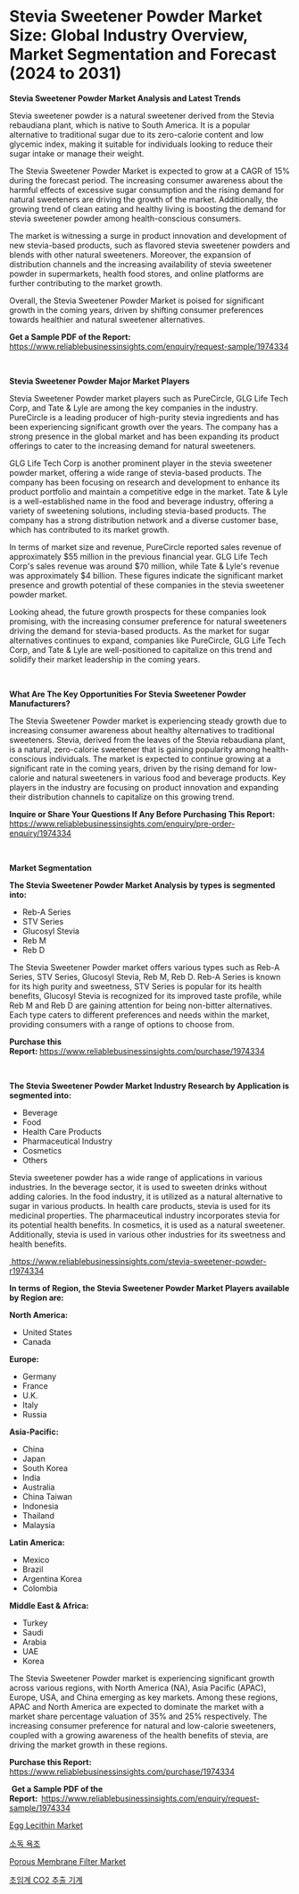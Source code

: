<p><h1>Stevia Sweetener Powder Market Size: Global Industry Overview, Market Segmentation and Forecast (2024 to 2031)</h1></p><p><strong>Stevia Sweetener Powder Market Analysis and Latest Trends</strong></p>
<p><p>Stevia sweetener powder is a natural sweetener derived from the Stevia rebaudiana plant, which is native to South America. It is a popular alternative to traditional sugar due to its zero-calorie content and low glycemic index, making it suitable for individuals looking to reduce their sugar intake or manage their weight.</p><p>The Stevia Sweetener Powder Market is expected to grow at a CAGR of 15% during the forecast period. The increasing consumer awareness about the harmful effects of excessive sugar consumption and the rising demand for natural sweeteners are driving the growth of the market. Additionally, the growing trend of clean eating and healthy living is boosting the demand for stevia sweetener powder among health-conscious consumers.</p><p>The market is witnessing a surge in product innovation and development of new stevia-based products, such as flavored stevia sweetener powders and blends with other natural sweeteners. Moreover, the expansion of distribution channels and the increasing availability of stevia sweetener powder in supermarkets, health food stores, and online platforms are further contributing to the market growth.</p><p>Overall, the Stevia Sweetener Powder Market is poised for significant growth in the coming years, driven by shifting consumer preferences towards healthier and natural sweetener alternatives.</p></p>
<p><strong>Get a Sample PDF of the Report:&nbsp;</strong> <a href="https://www.reliablebusinessinsights.com/enquiry/request-sample/1974334">https://www.reliablebusinessinsights.com/enquiry/request-sample/1974334</a></p>
<p>&nbsp;</p>
<p><strong>Stevia Sweetener Powder Major Market Players</strong></p>
<p><p>Stevia Sweetener Powder market players such as PureCircle, GLG Life Tech Corp, and Tate & Lyle are among the key companies in the industry. PureCircle is a leading producer of high-purity stevia ingredients and has been experiencing significant growth over the years. The company has a strong presence in the global market and has been expanding its product offerings to cater to the increasing demand for natural sweeteners.</p><p>GLG Life Tech Corp is another prominent player in the stevia sweetener powder market, offering a wide range of stevia-based products. The company has been focusing on research and development to enhance its product portfolio and maintain a competitive edge in the market. Tate & Lyle is a well-established name in the food and beverage industry, offering a variety of sweetening solutions, including stevia-based products. The company has a strong distribution network and a diverse customer base, which has contributed to its market growth.</p><p>In terms of market size and revenue, PureCircle reported sales revenue of approximately $55 million in the previous financial year. GLG Life Tech Corp's sales revenue was around $70 million, while Tate & Lyle's revenue was approximately $4 billion. These figures indicate the significant market presence and growth potential of these companies in the stevia sweetener powder market.</p><p>Looking ahead, the future growth prospects for these companies look promising, with the increasing consumer preference for natural sweeteners driving the demand for stevia-based products. As the market for sugar alternatives continues to expand, companies like PureCircle, GLG Life Tech Corp, and Tate & Lyle are well-positioned to capitalize on this trend and solidify their market leadership in the coming years.</p></p>
<p>&nbsp;</p>
<p><strong>What Are The Key Opportunities For Stevia Sweetener Powder Manufacturers?</strong></p>
<p><p>The Stevia Sweetener Powder market is experiencing steady growth due to increasing consumer awareness about healthy alternatives to traditional sweeteners. Stevia, derived from the leaves of the Stevia rebaudiana plant, is a natural, zero-calorie sweetener that is gaining popularity among health-conscious individuals. The market is expected to continue growing at a significant rate in the coming years, driven by the rising demand for low-calorie and natural sweeteners in various food and beverage products. Key players in the industry are focusing on product innovation and expanding their distribution channels to capitalize on this growing trend.</p></p>
<p><strong>Inquire or Share Your Questions If Any Before Purchasing This Report:</strong> <a href="https://www.reliablebusinessinsights.com/enquiry/pre-order-enquiry/1974334">https://www.reliablebusinessinsights.com/enquiry/pre-order-enquiry/1974334</a></p>
<p>&nbsp;</p>
<p><strong>Market Segmentation</strong></p>
<p><strong>The Stevia Sweetener Powder Market Analysis by types is segmented into:</strong></p>
<p><ul><li>Reb-A Series</li><li>STV Series</li><li>Glucosyl Stevia</li><li>Reb M</li><li>Reb D</li></ul></p>
<p><p>The Stevia Sweetener Powder market offers various types such as Reb-A Series, STV Series, Glucosyl Stevia, Reb M, Reb D. Reb-A Series is known for its high purity and sweetness, STV Series is popular for its health benefits, Glucosyl Stevia is recognized for its improved taste profile, while Reb M and Reb D are gaining attention for being non-bitter alternatives. Each type caters to different preferences and needs within the market, providing consumers with a range of options to choose from.</p></p>
<p><strong>Purchase this Report:&nbsp;</strong><a href="https://www.reliablebusinessinsights.com/purchase/1974334">https://www.reliablebusinessinsights.com/purchase/1974334</a></p>
<p>&nbsp;</p>
<p><strong>The Stevia Sweetener Powder Market Industry Research by Application is segmented into:</strong></p>
<p><ul><li>Beverage</li><li>Food</li><li>Health Care Products</li><li>Pharmaceutical Industry</li><li>Cosmetics</li><li>Others</li></ul></p>
<p><p>Stevia sweetener powder has a wide range of applications in various industries. In the beverage sector, it is used to sweeten drinks without adding calories. In the food industry, it is utilized as a natural alternative to sugar in various products. In health care products, stevia is used for its medicinal properties. The pharmaceutical industry incorporates stevia for its potential health benefits. In cosmetics, it is used as a natural sweetener. Additionally, stevia is used in various other industries for its sweetness and health benefits.</p></p>
<p><a href="https://www.reliablebusinessinsights.com/stevia-sweetener-powder-r1974334">&nbsp;https://www.reliablebusinessinsights.com/stevia-sweetener-powder-r1974334</a></p>
<p><strong>In terms of Region, the Stevia Sweetener Powder Market Players available by Region are:</strong></p>
<p>
    <p> <strong> North America: </strong>
        <ul>
            <li>United States</li>
            <li>Canada</li>
        </ul>
        </p> 
    <p> <strong> Europe: </strong>
        <ul>
            <li>Germany</li>
            <li>France</li>
            <li>U.K.</li>
            <li>Italy</li>
            <li>Russia</li>
        </ul>
        </p> 
    <p> <strong> Asia-Pacific: </strong>
        <ul>
            <li>China</li>
            <li>Japan</li>
            <li>South Korea</li>
            <li>India</li>
            <li>Australia</li>
            <li>China Taiwan</li>
            <li>Indonesia</li>
            <li>Thailand</li>
            <li>Malaysia</li>
        </ul>
        </p> 
    <p> <strong> Latin America: </strong>
        <ul>
            <li>Mexico</li>
            <li>Brazil</li>
            <li>Argentina Korea</li>
            <li>Colombia</li>
        </ul>
        </p> 
    <p> <strong> Middle East & Africa: </strong>
        <ul>
            <li>Turkey</li>
            <li>Saudi</li>
            <li>Arabia</li>
            <li>UAE</li>
            <li>Korea</li>
        </ul>
    </p>
    </p>
<p><p>The Stevia Sweetener Powder market is experiencing significant growth across various regions, with North America (NA), Asia Pacific (APAC), Europe, USA, and China emerging as key markets. Among these regions, APAC and North America are expected to dominate the market with a market share percentage valuation of 35% and 25% respectively. The increasing consumer preference for natural and low-calorie sweeteners, coupled with a growing awareness of the health benefits of stevia, are driving the market growth in these regions.</p></p>
<p><strong>Purchase this Report: </strong><a href="https://www.reliablebusinessinsights.com/purchase/1974334">https://www.reliablebusinessinsights.com/purchase/1974334</a></p>
<p>&nbsp;<strong>Get a Sample PDF of the Report:&nbsp;&nbsp;</strong><a href="https://www.reliablebusinessinsights.com/enquiry/request-sample/1974334">https://www.reliablebusinessinsights.com/enquiry/request-sample/1974334</a></p>
<p><strong></strong></p>
<p><p><a href="https://github.com/NorbertYates/Market-Research-Report-List-5/blob/main/egg-lecithin-market.md">Egg Lecithin Market</a></p><p><a href="https://medium.com/@pandhuhelmi_51885/ldquo-%EC%86%8C%EB%8F%85-%EB%AA%A9%EC%9A%95%EC%9E%A5-%EC%8B%9C%EC%9E%A5-%EA%B7%9C%EB%AA%A8%EB%8A%94-%EC%97%B0%ED%8F%89%EA%B7%A0-%EC%84%B1%EC%9E%A5%ED%95%98%EA%B3%A0-%EC%9E%88%EC%9C%BC%EB%A9%B0-%EC%9D%B4-%EB%B3%B4%EA%B3%A0%EC%84%9C%EB%8A%94-%EC%8B%9C%EC%9E%A5-%EC%84%B8%EB%B6%84%ED%99%94-%EC%84%B1%EC%9E%A5-%EB%B0%8F-2024-2031%EB%85%84-%EC%98%88%EC%B8%A1-%EB%B6%84%EC%84%9D%EC%9D%84-%EB%8B%A4%EB%A3%B9%EB%8B%88%EB%8B%A4-rdquo-98c95e48eae0">소독 욕조</a></p><p><a href="https://github.com/prosalinda88/Market-Research-Report-List-5/blob/main/porous-membrane-filter-market.md">Porous Membrane Filter Market</a></p><p><a href="https://medium.com/@pandhuhelmi_51885/2024%EB%85%84%EB%B6%80%ED%84%B0-2031%EB%85%84%EA%B9%8C%EC%A7%80-%EC%8A%88%ED%8D%BC%ED%81%AC%EB%A6%AC%ED%8B%B0%EC%BB%AC-%EC%9D%B4%EC%82%B0%ED%99%94%ED%83%84%EC%86%8C-%EC%B6%94%EC%B6%9C%EA%B8%B0-%EC%8B%9C%EC%9E%A5-%EC%A0%90%EC%9C%A0%EC%9C%A8%EA%B3%BC-%EA%B2%BD%EC%9F%81-%ED%92%8D%EA%B2%BD%EC%97%90-%EB%8C%80%ED%95%9C-%ED%86%B5%EC%B0%B0%EB%A0%A5-50e7badb2ba3">초임계 CO2 추출 기계</a></p></p>